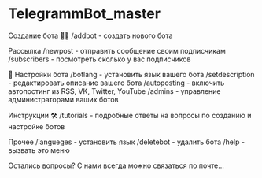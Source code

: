 # TelegrammBot_master
Создание бота 👍🏻
/addbot - создать нового бота

Рассылка
/newpost - отправить сообщение своим подписчикам
/subscribers - посмотреть сколько у вас подписчиков

🔧 Настройки бота
/botlang - установить язык вашего бота
/setdescription - редактировать описание вашего бота
/autoposting - включить автопостинг из RSS, VK, Twitter, YouTube
/admins - управление администраторами ваших ботов

Инструкции 🛠
/tutorials - подробные ответы на вопросы по созданию и настройке ботов

Прочее
/langueges - установить язык
/deletebot - удалить бота
/help - вызвать это меню

Остались вопросы? С нами всегда можно связаться по почте...
